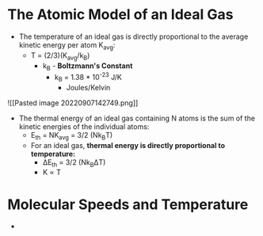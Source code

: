 # The Atomic Model of an Ideal Gas
- The temperature of an ideal gas is directly proportional to the average kinetic energy per atom K<sub>avg</sub>:
	-  T = (2/3)(K<sub>avg</sub>/k<sub>B</sub>)
		-  k<sub>B</sub> - **Boltzmann's Constant**
			-  k<sub>B</sub> = 1.38 * 10<sup>-23</sup> J/K
				- Joules/Kelvin

![[Pasted image 20220907142749.png]]

- The thermal energy of an ideal gas containing N atoms is the sum of the kinetic energies of the individual atoms: 
	- E<sub>th</sub> = NK<sub>avg</sub> = 3/2 (Nk<sub>B</sub>T)
	- For an ideal gas, **thermal energy is directly proportional to temperature:**
		- ΔE<sub>th</sub> = 3/2 (Nk<sub>B</sub>ΔT)
		- K ∝ T

# Molecular Speeds and Temperature
- 